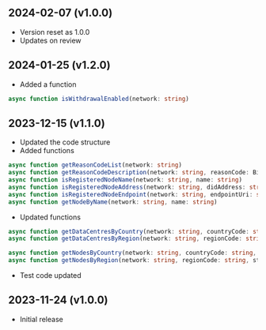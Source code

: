 2024-02-07 (v1.0.0)
-------------------
- Version reset as 1.0.0
- Updates on review

2024-01-25 (v1.2.0)
-------------------
- Added a function
```ts
async function isWithdrawalEnabled(network: string)
```

2023-12-15 (v1.1.0)
-------------------
- Updated the code structure
- Added functions
```ts
async function getReasonCodeList(network: string)
async function getReasonCodeDescription(network: string, reasonCode: BigNumberish)
async function isRegisteredNodeName(network: string, name: string)
async function isRegisteredNodeAddress(network: string, didAddress: string)
async function isRegisteredNodeEndpoint(network: string, endpointUri: string)
async function getNodeByName(network: string, name: string)
```
- Updated functions
```ts
async function getDataCentresByCountry(network: string, countryCode: string, status?: EnumStatus)
async function getDataCentresByRegion(network: string, regionCode: string, status?: EnumStatus)

async function getNodesByCountry(network: string, countryCode: string, status?: EnumStatus)
async function getNodesByRegion(network: string, regionCode: string, status?: EnumStatus)
```
- Test code updated

2023-11-24 (v1.0.0)
-------------------
- Initial release
